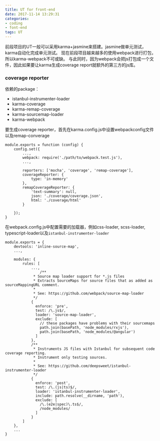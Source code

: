 ```yaml
---
title: UT for front-end
date: 2017-11-14 13:29:31
categories:
- coding
- font-end
tags: UT
---
```


前段项目的UT一般可以采用karma+jasmine来搭建。jasmine做单元测试，karma自动化完成单元测试。
现在前段项目越来越多的使用webpack进行打包，所以karma-webpack不可或缺。
与此同时，因为webpack会把js打包成一个文件，因此如果要让karma生成coverage report就额外的第三方的js库。
<!--more-->

### coverage reporter

依赖的package：
- istanbul-instrumenter-loader
- karma-coverage
- karma-remap-coverage
- karma-sourcemap-loader
- karma-webpack

要生成coverage reporter，首先在karma.config.js中设置webpackconfig文件以及remap-converage

```javescript
module.exports = function (config) {
    config.set({
        ...,
        webpack: require('./path/to/webpack.test.js'),
        ...,

        reporters: ['mocha', 'coverage', 'remap-coverage'],
        coverageReporter: {
            type: 'in-memory'
        },
        remapCoverageReporter: {
            'text-summary': null,
            json: './coverage/coverage.json',
            html: './coverage/html'
        }

    });
}
```

在webpack.config.js中配置需要的加载器，例如css-loader, scss-loader, typescript-loader以及`istanbul-instrumenter-loader`
```
module.exports = {
    devtools: 'inline-source-map',
    ...,

    modules: {
        rules: [
            ...,
                /**
             * Source map loader support for *.js files
             * Extracts SourceMaps for source files that as added as sourceMappingURL comment.
             *
             * See: https://github.com/webpack/source-map-loader
             */
            {
              enforce: 'pre',
              test: /\.js$/,
              loader: 'source-map-loader',
              exclude: [
                // these packages have problems with their sourcemaps
                path.join(basePath, 'node_modules/rxjs'),
                path.join(basePath, 'node_modules/@angular')
              ]
            },
            /**
             * Instruments JS files with Istanbul for subsequent code coverage reporting.
             * Instrument only testing sources.
             *
             * See: https://github.com/deepsweet/istanbul-instrumenter-loader
             */
            {
              enforce: 'post',
              test: /\.(js|ts)$/,
              loader: 'istanbul-instrumenter-loader',
              include: path.resolve(__dirname, 'path'),
              exclude: [
                /\.(e2e|spec)\.ts$/,
                /node_modules/
              ]
            }
        ]
    },
    ...
}
```